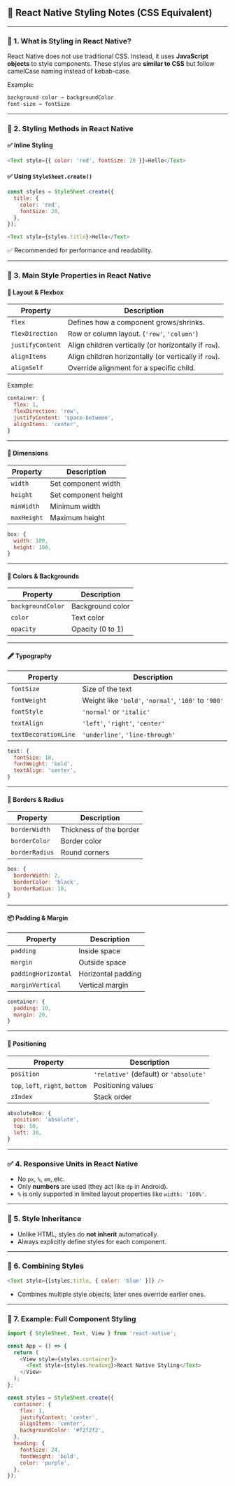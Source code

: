 ## 🎨 React Native Styling Notes (CSS Equivalent)

---

### 📌 1. **What is Styling in React Native?**

React Native does not use traditional CSS. Instead, it uses **JavaScript objects** to style components. These styles are **similar to CSS** but follow camelCase naming instead of kebab-case.

Example:

```js
background-color → backgroundColor  
font-size → fontSize
```

---

### 🧱 2. **Styling Methods in React Native**

#### ✅ **Inline Styling**

```js
<Text style={{ color: 'red', fontSize: 20 }}>Hello</Text>
```

#### ✅ **Using `StyleSheet.create()`**

```js
const styles = StyleSheet.create({
  title: {
    color: 'red',
    fontSize: 20,
  },
});

<Text style={styles.title}>Hello</Text>
```

✅ Recommended for performance and readability.

---

### 🎯 3. **Main Style Properties in React Native**

#### 📐 Layout & Flexbox

| Property         | Description                                           |
| ---------------- | ----------------------------------------------------- |
| `flex`           | Defines how a component grows/shrinks.                |
| `flexDirection`  | Row or column layout. (`'row'`, `'column'`)           |
| `justifyContent` | Align children vertically (or horizontally if `row`). |
| `alignItems`     | Align children horizontally (or vertically if `row`). |
| `alignSelf`      | Override alignment for a specific child.              |

Example:

```js
container: {
  flex: 1,
  flexDirection: 'row',
  justifyContent: 'space-between',
  alignItems: 'center',
}
```

---

#### 📏 Dimensions

| Property    | Description          |
| ----------- | -------------------- |
| `width`     | Set component width  |
| `height`    | Set component height |
| `minWidth`  | Minimum width        |
| `maxHeight` | Maximum height       |

```js
box: {
  width: 100,
  height: 100,
}
```

---

#### 🎨 Colors & Backgrounds

| Property          | Description      |
| ----------------- | ---------------- |
| `backgroundColor` | Background color |
| `color`           | Text color       |
| `opacity`         | Opacity (0 to 1) |

---

#### 🖋️ Typography

| Property             | Description                                          |
| -------------------- | ---------------------------------------------------- |
| `fontSize`           | Size of the text                                     |
| `fontWeight`         | Weight like `'bold'`, `'normal'`, `'100'` to `'900'` |
| `fontStyle`          | `'normal'` or `'italic'`                             |
| `textAlign`          | `'left'`, `'right'`, `'center'`                      |
| `textDecorationLine` | `'underline'`, `'line-through'`                      |

```js
text: {
  fontSize: 18,
  fontWeight: 'bold',
  textAlign: 'center',
}
```

---

#### 🧱 Borders & Radius

| Property       | Description             |
| -------------- | ----------------------- |
| `borderWidth`  | Thickness of the border |
| `borderColor`  | Border color            |
| `borderRadius` | Round corners           |

```js
box: {
  borderWidth: 2,
  borderColor: 'black',
  borderRadius: 10,
}
```

---

#### 📦 Padding & Margin

| Property            | Description        |
| ------------------- | ------------------ |
| `padding`           | Inside space       |
| `margin`            | Outside space      |
| `paddingHorizontal` | Horizontal padding |
| `marginVertical`    | Vertical margin    |

```js
container: {
  padding: 10,
  margin: 20,
}
```

---

#### 🔄 Positioning

| Property                         | Description                            |
| -------------------------------- | -------------------------------------- |
| `position`                       | `'relative'` (default) or `'absolute'` |
| `top`, `left`, `right`, `bottom` | Positioning values                     |
| `zIndex`                         | Stack order                            |

```js
absoluteBox: {
  position: 'absolute',
  top: 50,
  left: 30,
}
```

---

### ✅ 4. **Responsive Units in React Native**

* No `px`, `%`, `em`, etc.
* Only **numbers** are used (they act like `dp` in Android).
* `%` is only supported in limited layout properties like `width: '100%'`.

---

### 🧪 5. **Style Inheritance**

* Unlike HTML, styles do **not inherit** automatically.
* Always explicitly define styles for each component.

---

### 🔄 6. **Combining Styles**

```js
<Text style={[styles.title, { color: 'blue' }]} />
```

* Combines multiple style objects; later ones override earlier ones.

---

### 🧰 7. **Example: Full Component Styling**

```js
import { StyleSheet, Text, View } from 'react-native';

const App = () => {
  return (
    <View style={styles.container}>
      <Text style={styles.heading}>React Native Styling</Text>
    </View>
  );
};

const styles = StyleSheet.create({
  container: {
    flex: 1,
    justifyContent: 'center',
    alignItems: 'center',
    backgroundColor: '#f2f2f2',
  },
  heading: {
    fontSize: 24,
    fontWeight: 'bold',
    color: 'purple',
  },
});
```
